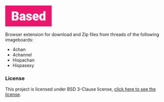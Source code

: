 ![](based.png)

Browser extension for download and Zip files from threads of the following imageboards:
  * 4chan
  * 4channel
  * Hispachan
  * Hispasexy

### License
This project is licensed under BSD 3-Clause license, [click here to see the license](LICENSE).
